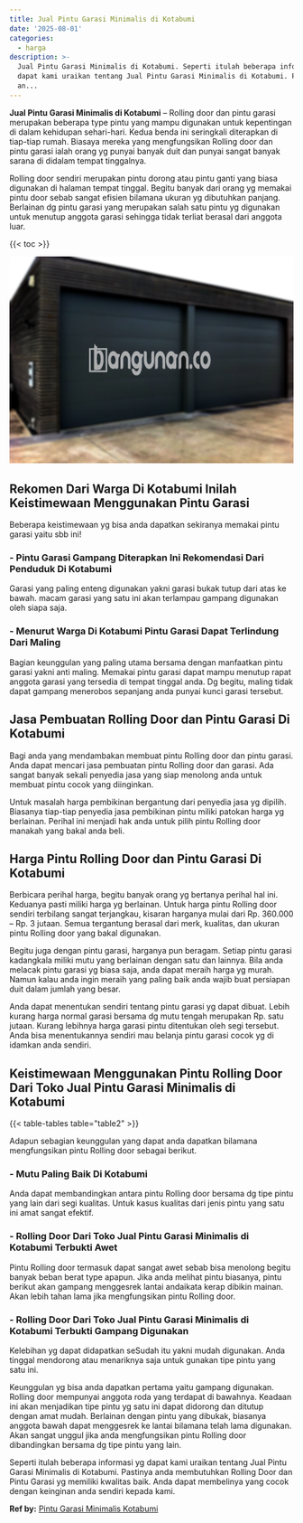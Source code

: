 ```yaml
---
title: Jual Pintu Garasi Minimalis di Kotabumi
date: '2025-08-01'
categories:
  - harga
description: >-
  Jual Pintu Garasi Minimalis di Kotabumi. Seperti itulah beberapa informasi yg
  dapat kami uraikan tentang Jual Pintu Garasi Minimalis di Kotabumi. Pastinya
  an...
---
```


**Jual Pintu Garasi Minimalis di Kotabumi** – Rolling door dan pintu garasi merupakan beberapa type pintu yang mampu digunakan untuk kepentingan di dalam kehidupan sehari-hari. Kedua benda ini seringkali diterapkan di tiap-tiap rumah. Biasaya mereka yang mengfungsikan Rolling door dan pintu garasi ialah orang yg punyai banyak duit dan punyai sangat banyak sarana di didalam tempat tinggalnya.

Rolling door sendiri merupakan pintu dorong atau pintu ganti yang biasa digunakan di halaman tempat tinggal. Begitu banyak dari orang yg memakai pintu door sebab sangat efisien bilamana ukuran yg dibutuhkan panjang. Berlainan dg pintu garasi yang merupakan salah satu pintu yg digunakan untuk menutup anggota garasi sehingga tidak terliat berasal dari anggota luar.

{{< toc >}}

![Jual Pintu Garasi Minimalis di Kotabumi](/images/pintu-garasi-23.png)

## Rekomen Dari Warga Di Kotabumi Inilah Keistimewaan Menggunakan Pintu Garasi

Beberapa keistimewaan yg bisa anda dapatkan sekiranya memakai pintu garasi yaitu sbb ini!

### \- Pintu Garasi Gampang Diterapkan Ini Rekomendasi Dari Penduduk Di Kotabumi

Garasi yang paling enteng digunakan yakni garasi bukak tutup dari atas ke bawah. macam garasi yang satu ini akan terlampau gampang digunakan oleh siapa saja.

### \- Menurut Warga Di Kotabumi Pintu Garasi Dapat Terlindung Dari Maling

Bagian keunggulan yang paling utama bersama dengan manfaatkan pintu garasi yakni anti maling. Memakai pintu garasi dapat mampu menutup rapat anggota garasi yang tersedia di tempat tinggal anda. Dg begitu, maling tidak dapat gampang menerobos sepanjang anda punyai kunci garasi tersebut.

## Jasa Pembuatan Rolling Door dan Pintu Garasi Di Kotabumi

Bagi anda yang mendambakan membuat pintu Rolling door dan pintu garasi. Anda dapat mencari jasa pembuatan pintu Rolling door dan garasi. Ada sangat banyak sekali penyedia jasa yang siap menolong anda untuk membuat pintu cocok yang diinginkan.

Untuk masalah harga pembikinan bergantung dari penyedia jasa yg dipilih. Biasanya tiap-tiap penyedia jasa pembikinan pintu miliki patokan harga yg berlainan. Perihal ini menjadi hak anda untuk pilih pintu Rolling door manakah yang bakal anda beli.

## Harga Pintu Rolling Door dan Pintu Garasi Di Kotabumi

Berbicara perihal harga, begitu banyak orang yg bertanya perihal hal ini. Keduanya pasti miliki harga yg berlainan. Untuk harga pintu Rolling door sendiri terbilang sangat terjangkau, kisaran harganya mulai dari Rp. 360.000 – Rp. 3 jutaan. Semua tergantung berasal dari merk, kualitas, dan ukuran pintu Rolling door yang bakal digunakan.

Begitu juga dengan pintu garasi, harganya pun beragam. Setiap pintu garasi kadangkala miliki mutu yang berlainan dengan satu dan lainnya. Bila anda melacak pintu garasi yg biasa saja, anda dapat meraih harga yg murah. Namun kalau anda ingin meraih yang paling baik anda wajib buat persiapan duit dalam jumlah yang besar.

Anda dapat menentukan sendiri tentang pintu garasi yg dapat dibuat. Lebih kurang harga normal garasi bersama dg mutu tengah merupakan Rp. satu jutaan. Kurang lebihnya harga garasi pintu ditentukan oleh segi tersebut. Anda bisa menentukannya sendiri mau belanja pintu garasi cocok yg di idamkan anda sendiri.

## Keistimewaan Menggunakan Pintu Rolling Door Dari Toko Jual Pintu Garasi Minimalis di Kotabumi

{{< table-tables table="table2" >}}

Adapun sebagian keunggulan yang dapat anda dapatkan bilamana mengfungsikan pintu Rolling door sebagai berikut.

### \- Mutu Paling Baik Di Kotabumi

Anda dapat membandingkan antara pintu Rolling door bersama dg tipe pintu yang lain dari segi kualitas. Untuk kasus kualitas dari jenis pintu yang satu ini amat sangat efektif.

### \- Rolling Door Dari Toko Jual Pintu Garasi Minimalis di Kotabumi Terbukti Awet

Pintu Rolling door termasuk dapat sangat awet sebab bisa menolong begitu banyak beban berat type apapun. Jika anda melihat pintu biasanya, pintu berikut akan gampang menggesrek lantai andaikata kerap dibikin mainan. Akan lebih tahan lama jika mengfungsikan pintu Rolling door.

### \- Rolling Door Dari Toko Jual Pintu Garasi Minimalis di Kotabumi Terbukti Gampang Digunakan

Kelebihan yg dapat didapatkan seSudah itu yakni mudah digunakan. Anda tinggal mendorong atau menariknya saja untuk gunakan tipe pintu yang satu ini.

Keunggulan yg bisa anda dapatkan pertama yaitu gampang digunakan. Rolling door mempunyai anggota roda yang terdapat di bawahnya. Keadaan ini akan menjadikan tipe pintu yg satu ini dapat didorong dan ditutup dengan amat mudah. Berlainan dengan pintu yang dibukak, biasanya anggota bawah dapat menggesrek ke lantai bilamana telah lama digunakan. Akan sangat unggul jika anda mengfungsikan pintu Rolling door dibandingkan bersama dg tipe pintu yang lain.

Seperti itulah beberapa informasi yg dapat kami uraikan tentang Jual Pintu Garasi Minimalis di Kotabumi. Pastinya anda membutuhkan Rolling Door dan Pintu Garasi yg memiliki kwalitas baik. Anda dapat membelinya yang cocok dengan keinginan anda sendiri kepada kami.

**Ref by:** [Pintu Garasi Minimalis Kotabumi](https://id.wikipedia.org/wiki/Pintu)
